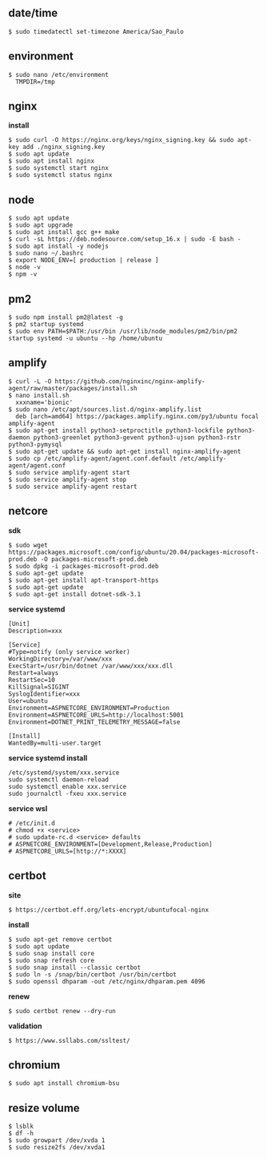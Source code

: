 ## date/time
```terminal
$ sudo timedatectl set-timezone America/Sao_Paulo
```
## environment
```terminal
$ sudo nano /etc/environment
  TMPDIR=/tmp
```
## nginx
**install**
```terminal
$ sudo curl -O https://nginx.org/keys/nginx_signing.key && sudo apt-key add ./nginx_signing.key
$ sudo apt update
$ sudo apt install nginx
$ sudo systemctl start nginx
$ sudo systemctl status nginx
```
## node
```terminal
$ sudo apt update
$ sudo apt upgrade
$ sudo apt install gcc g++ make
$ curl -sL https://deb.nodesource.com/setup_16.x | sudo -E bash -
$ sudo apt install -y nodejs
$ sudo nano ~/.bashrc
$ export NODE_ENV=[ production | release ]
$ node -v
$ npm -v
```
## pm2
```terminal
$ sudo npm install pm2@latest -g
$ pm2 startup systemd
$ sudo env PATH=$PATH:/usr/bin /usr/lib/node_modules/pm2/bin/pm2 startup systemd -u ubuntu --hp /home/ubuntu
```
## amplify
```terminal
$ curl -L -O https://github.com/nginxinc/nginx-amplify-agent/raw/master/packages/install.sh
$ nano install.sh
  xxxname='bionic'
$ sudo nano /etc/apt/sources.list.d/nginx-amplify.list
  deb [arch=amd64] https://packages.amplify.nginx.com/py3/ubuntu focal amplify-agent
$ sudo apt-get install python3-setproctitle python3-lockfile python3-daemon python3-greenlet python3-gevent python3-ujson python3-rstr python3-pymysql
$ sudo apt-get update && sudo apt-get install nginx-amplify-agent
$ sudo cp /etc/amplify-agent/agent.conf.default /etc/amplify-agent/agent.conf
$ sudo service amplify-agent start
$ sudo service amplify-agent stop
$ sudo service amplify-agent restart
```
## netcore
**sdk**
```terminal
$ sudo wget https://packages.microsoft.com/config/ubuntu/20.04/packages-microsoft-prod.deb -O packages-microsoft-prod.deb
$ sudo dpkg -i packages-microsoft-prod.deb
$ sudo apt-get update
$ sudo apt-get install apt-transport-https
$ sudo apt-get update
$ sudo apt-get install dotnet-sdk-3.1
```
**service systemd**
```terminal
[Unit]
Description=xxx

[Service]
#Type=notify (only service worker)
WorkingDirectory=/var/www/xxx
ExecStart=/usr/bin/dotnet /var/www/xxx/xxx.dll
Restart=always
RestartSec=10
KillSignal=SIGINT
SyslogIdentifier=xxx
User=ubuntu
Environment=ASPNETCORE_ENVIRONMENT=Production
Environment=ASPNETCORE_URLS=http://localhost:5001
Environment=DOTNET_PRINT_TELEMETRY_MESSAGE=false

[Install]
WantedBy=multi-user.target    
```
**service systemd install**
```terminal
/etc/systemd/system/xxx.service
sudo systemctl daemon-reload
sudo systemctl enable xxx.service
sudo journalctl -fxeu xxx.service
```
**service wsl**
```terminal
# /etc/init.d
# chmod +x <service>
# sudo update-rc.d <service> defaults
# ASPNETCORE_ENVIRONMENT=[Development,Release,Production]
# ASPNETCORE_URLS=[http://*:XXXX]
```
## certbot
**site**
```terminal
$ https://certbot.eff.org/lets-encrypt/ubuntufocal-nginx
```
**install**
```terminal
$ sudo apt-get remove certbot
$ sudo apt update
$ sudo snap install core
$ sudo snap refresh core
$ sudo snap install --classic certbot
$ sudo ln -s /snap/bin/certbot /usr/bin/certbot
$ sudo openssl dhparam -out /etc/nginx/dhparam.pem 4096
```
**renew**
```terminal
$ sudo certbot renew --dry-run
```
**validation**
```terminal
$ https://www.ssllabs.com/ssltest/
```
## chromium
```terminal
$ sudo apt install chromium-bsu
```
## resize volume
```terminal
$ lsblk
$ df -h
$ sudo growpart /dev/xvda 1
$ sudo resize2fs /dev/xvda1
```       

